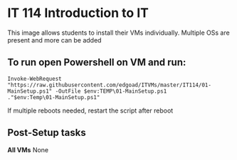 # IT 114 Introduction to IT
This image allows students to install their VMs individually. Multiple OSs are present and more can be added

## To run open Powershell on VM and run:
```
Invoke-WebRequest "https://raw.githubusercontent.com/edgoad/ITVMs/master/IT114/01-MainSetup.ps1" -OutFile $env:TEMP\01-MainSetup.ps1
."$env:Temp\01-MainSetup.ps1"
```

If multiple reboots needed, restart the script after reboot


## Post-Setup tasks
**All VMs**
None